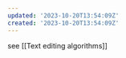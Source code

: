 ```yaml
---
updated: '2023-10-20T13:54:09Z'
created: '2023-10-20T13:54:09Z'
---
```

see [[Text editing algorithms]]